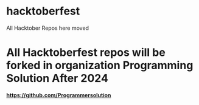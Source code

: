# hacktoberfest
All Hacktober Repos here moved
# All Hacktoberfest repos will be forked in organization Programming Solution After 2024
**https://github.com/Programmersolution**
